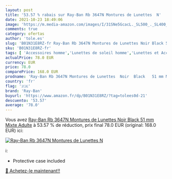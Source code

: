 ```yaml
---
layout: post
title: '53.57 % rabais sur Ray-Ban Rb 3647N Montures de Lunettes  N'
date: 2021-10-23 18:49:06
image: 'https://m.media-amazon.com/images/I/31SNe5GcacL._SL500_._SL400_.jpg'
comments: true
category: ofertas
author: 'tole.es'
slug: 'B01N31E8RZ-fr Ray-Ban Rb 3647N Montures de Lunettes Noir Black 51 mm...'
sku: 'B01N31E8RZ-fr'
tags: [ 'Accessoires homme','Lunettes de soleil homme','Lunettes et Accessoires homme','Vêtements','Vêtements homme','ray-ban', ]
actualPrice: 78.0 EUR
currency: EUR
price: 78.0
comparePrice: 168.0 EUR
prodname: 'Ray-Ban Rb 3647N Montures de Lunettes  Noir  Black   51 mm Mixte Adulte'
country: 'fr'
flag: '🇫🇷'
brand: 'Ray-Ban'
buyurl: 'https://www.amazon.fr/dp/B01N31E8RZ/?tag=tolees0d-21'
descuento: '53.57'
average: '78.0'
---
```


Vous avez [Ray-Ban Rb 3647N Montures de Lunettes  Noir  Black   51 mm Mixte Adulte](https://www.amazon.fr/dp/B01N31E8RZ/?tag=tolees0d-21)  à  53.57 % de réduction, prix final  78.0 EUR (original: 168.0 EUR) ici:

[![Ray-Ban Rb 3647N Montures de Lunettes  N](https://m.media-amazon.com/images/I/31SNe5GcacL._SL500_._SL400_.jpg)](https://www.amazon.fr/dp/B01N31E8RZ/?tag=tolees0d-21)

ℹ️:

- Protective case included

[🛒 Achetez-le maintenant!!](https://www.amazon.fr/dp/B01N31E8RZ/?tag=tolees0d-21)
